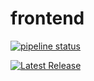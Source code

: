 # frontend

[![pipeline status](http://172.29.4.49/0021/frontend/badges/master/pipeline.svg)](http://172.29.4.49/0021/frontend/-/commits/master)

[![Latest Release](http://172.29.4.49/0021/frontend/-/badges/release.svg)](http://172.29.4.49/0021/frontend/-/releases)